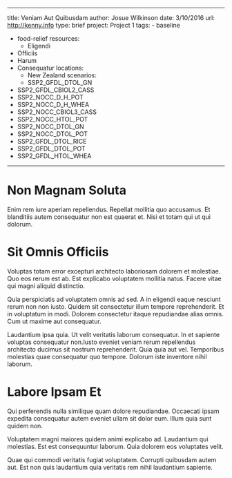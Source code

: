 ---
  title: Veniam Aut Quibusdam
  author: Josue Wilkinson
  date: 3/10/2016
  url: http://kenny.info
  type: brief
  project: Project 1
  tags:
    - baseline
  - food-relief
  resources:
    - Eligendi
  - Officiis
  - Harum
  - Consequatur
  locations:
    - New Zealand
  scenarios:
    - SSP2_GFDL_DTOL_GN
  - SSP2_GFDL_CBIOL2_CASS
  - SSP2_NOCC_D_H_POT
  - SSP2_NOCC_D_H_WHEA
  - SSP2_NOCC_CBIOL3_CASS
  - SSP2_NOCC_HTOL_POT
  - SSP2_NOCC_DTOL_GN
  - SSP2_NOCC_DTOL_POT
  - SSP2_GFDL_DTOL_RICE
  - SSP2_GFDL_DTOL_POT
  - SSP2_GFDL_HTOL_WHEA
  ---
  # Non Magnam Soluta
Enim rem iure aperiam repellendus. Repellat mollitia quo accusamus. Et blanditiis autem consequatur non est quaerat et. Nisi et totam qui ut qui dolorum.

# Sit Omnis Officiis
Voluptas totam error excepturi architecto laboriosam dolorem et molestiae. Quo eos rerum est ab. Est explicabo voluptatem mollitia natus. Facere vitae qui magni aliquid distinctio.
 Quia perspiciatis ad voluptatem omnis ad sed. A in eligendi eaque nesciunt rerum non non iusto. Quidem sit consectetur illum tempore reprehenderit. Et in voluptatum in modi. Dolorem consectetur itaque repudiandae alias omnis. Cum ut maxime aut consequatur.
 Laudantium ipsa quia. Ut velit veritatis laborum consequatur. In et sapiente voluptas consequatur non.Iusto eveniet veniam rerum repellendus architecto ducimus sit nostrum reprehenderit. Quia quia aut vel. Temporibus molestias quae consequatur quo tempore. Dolorum iste inventore nihil laborum.

# Labore Ipsam Et
Qui perferendis nulla similique quam dolore repudiandae. Occaecati ipsam expedita consequatur autem eveniet ullam sit dolor eum. Illum quia sunt quidem non.
 Voluptatem magni maiores quidem animi explicabo ad. Laudantium qui molestias. Est est consequuntur laborum. Quia dolorem eos voluptates velit.
 Quae qui commodi veritatis fugiat voluptatem. Corrupti quibusdam autem aut. Est non quis laudantium quia veritatis rem nihil laudantium sapiente.
